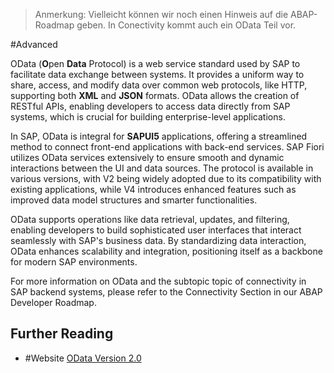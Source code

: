 >Anmerkung: Vielleicht können wir noch einen Hinweis auf die ABAP-Roadmap geben. In Conectivity kommt auch ein OData Teil vor.

#Advanced 

OData (**O**pen **Data** Protocol) is a web service standard used by SAP to facilitate data exchange between systems. It provides a uniform way to share, access, and modify data over common web protocols, like HTTP, supporting both **XML** and **JSON** formats. OData allows the creation of RESTful APIs, enabling developers to access data directly from SAP systems, which is crucial for building enterprise-level applications.

In SAP, OData is integral for **SAPUI5** applications, offering a streamlined method to connect front-end applications with back-end services. SAP Fiori utilizes OData services extensively to ensure smooth and dynamic interactions between the UI and data sources. The protocol is available in various versions, with V2 being widely adopted due to its compatibility with existing applications, while V4 introduces enhanced features such as improved data model structures and smarter functionalities.

OData supports operations like data retrieval, updates, and filtering, enabling developers to build sophisticated user interfaces that interact seamlessly with SAP's business data. By standardizing data interaction, OData enhances scalability and integration, positioning itself as a backbone for modern SAP environments.

For more information on OData and the subtopic topic of connectivity in SAP backend systems, please refer to the Connectivity Section in our ABAP Developer Roadmap.
## Further Reading

- #Website [OData Version 2.0](https://www.odata.org/documentation/odata-version-2-0/)